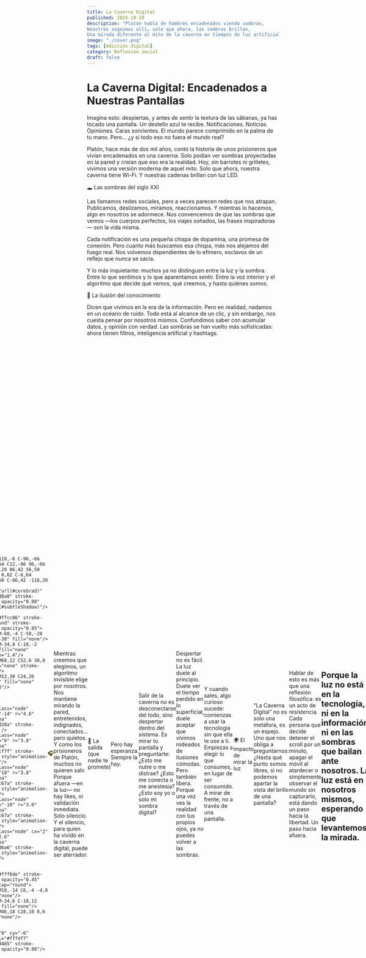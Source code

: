 ```yaml
---
title: La Caverna Digital
published: 2025-10-20
description: "Platón habló de hombres encadenados viendo sombras,
Nosotros seguimos allí… solo que ahora, las sombras brillan,
Una mirada diferente al mito de la caverna en tiempos de luz artificial."
image: "./cover.png"
tags: [Adicción digital]
category: Reflexión social
draft: false
---
```

# La Caverna Digital: Encadenados a Nuestras Pantallas

Imagina esto: despiertas, y antes de sentir la textura de las sábanas, ya has tocado una pantalla.
Un destello azul te recibe. Notificaciones. Noticias. Opiniones. Caras sonrientes. El mundo parece comprimido en la palma de tu mano.
Pero... ¿y si todo eso no fuera el mundo real?

Platón, hace más de dos mil años, contó la historia de unos prisioneros que vivían encadenados en una caverna. Solo podían ver sombras proyectadas en la pared y creían que eso era la realidad.
Hoy, sin barrotes ni grilletes, vivimos una versión moderna de aquel mito. Solo que ahora, nuestra caverna tiene Wi-Fi.
Y nuestras cadenas brillan con luz LED.

🕳️ Las sombras del siglo XXI

Las llamamos redes sociales, pero a veces parecen redes que nos atrapan.
Publicamos, deslizamos, miramos, reaccionamos. Y mientras lo hacemos, algo en nosotros se adormece.
Nos convencemos de que las sombras que vemos —los cuerpos perfectos, los viajes soñados, las frases inspiradoras— son la vida misma.

Cada notificación es una pequeña chispa de dopamina, una promesa de conexión.
Pero cuanto más buscamos esa chispa, más nos alejamos del fuego real.
Nos volvemos dependientes de lo efímero, esclavos de un reflejo que nunca se sacia.

Y lo más inquietante: muchos ya no distinguen entre la luz y la sombra.
Entre lo que sentimos y lo que aparentamos sentir.
Entre la voz interior y el algoritmo que decide qué vemos, qué creemos, y hasta quiénes somos.

🧠 La ilusión del conocimiento

Dicen que vivimos en la era de la información. Pero en realidad, nadamos en un océano de ruido.
Todo está al alcance de un clic, y sin embargo, nos cuesta pensar por nosotros mismos.
Confundimos saber con acumular datos, y opinión con verdad.
Las sombras se han vuelto más sofisticadas: ahora tienen filtros, inteligencia artificial y hashtags.

<div class="center-svg">
<!-- SVG inline: copia desde aquí hasta el final del SVG -->
<svg xmlns="http://www.w3.org/2000/svg" viewBox="0 0 900 600" class="svg-responsive" role="img" aria-labelledby="title desc" width="100%">
  <style>
    .center-svg { display: flex; justify-content: center; align-items: center; min-height: 54vh; width: 100%; padding: 0 10px; box-sizing: border-box; }
    .svg-responsive { width: 100%; max-width: 400px; height: auto; display: block; max-width: 100vw; max-height: 98vh; }
    .wave-anim { stroke-dasharray: 900; stroke-dashoffset: 0; animation: waveBounce 4.47s infinite; transform-origin: center; animation-timing-function: cubic-bezier(.6,.2,.2,.8); }
    @keyframes waveBounce { 0% { transform: translateY(0px);} 18% { transform: translateY(-10px);} 40% { transform: translateY(7px);} 60% { transform: translateY(-4px);} 80% { transform: translateY(2px);} 100% { transform: translateY(0px);} }
    .headphone-emoji { animation: headphonesPulse 2.5s infinite alternate; }
    @keyframes headphonesPulse { 0% { filter: drop-shadow(0 0 0px #FFD700);} 80% { filter: drop-shadow(0 0 14px #FFD700);} 100% { filter: drop-shadow(0 0 0px #FFD700);} }
    .glow-anim-borders { animation: glowPulse 2.7s infinite; }
    @keyframes glowPulse { 0%,100% { opacity: 1; } 50% { opacity: 0.83; } }
    .node { animation: nodePulse 3.6s infinite cubic-bezier(.6,.2,.2,.8); transform-box: fill-box; transform-origin: center; }
    @keyframes nodePulse { 0% { opacity: 0.9; transform: scale(1);} 50% { opacity: 1; transform: scale(1.14);} 100% { opacity: 0.9; transform: scale(1);} }
    .ring-rot { transform-box: fill-box; animation: slowRotate 18s linear infinite; transform-origin: center; }
    @keyframes slowRotate { 0% { transform: rotate(0deg);} 100% { transform: rotate(360deg);} }
    text { text-shadow: 0 1px 3px #fff4e0; }
    svg { font-family: Inter, system-ui, -apple-system, "Segoe UI", Roboto, "Helvetica Neue", Arial; overflow: visible; }
  </style>

  <title id="title">Ilusión del conocimiento — Kevinborja.com</title>
  <desc id="desc">Núcleo luminoso que sugiere la ilusión del conocimiento, con auriculares emoji y ondas sonoras animadas.</desc>

  <defs>
    <radialGradient id="coreGrad" cx="50%" cy="42%" r="60%">
      <stop offset="0%" stop-color="#fffdf6"/>
      <stop offset="35%" stop-color="#fff2d9"/>
      <stop offset="70%" stop-color="#ffd4a0"/>
      <stop offset="100%" stop-color="#ffb575"/>
    </radialGradient>

    <linearGradient id="ringGradA" x1="0" x2="1">
      <stop offset="0%" stop-color="#fff1d6" stop-opacity="0.95"/>
      <stop offset="100%" stop-color="#ffd9a3" stop-opacity="0.6"/>
    </linearGradient>

    <filter id="softGlow" x="-70%" y="-70%" width="240%" height="240%">
      <feGaussianBlur stdDeviation="10" result="blur"/>
      <feMerge>
        <feMergeNode in="blur"/>
        <feMergeNode in="SourceGraphic"/>
      </feMerge>
    </filter>

    <filter id="subtleShadow" x="-20%" y="-20%" width="140%" height="140%">
      <feDropShadow dx="0" dy="6" stdDeviation="8" flood-color="#000" flood-opacity="0.25"/>
    </filter>
  </defs>

  <!-- Único elemento central -->
  <g id="ilusion" transform="translate(450,300)" filter="url(#softGlow)">
    <ellipse rx="230" ry="126" fill="url(#coreGrad)" opacity="0.14"/>
    <g class="ring-rot" style="animation-duration:20s;">
      <circle r="132" fill="none" stroke="url(#ringGradA)" stroke-width="3.2" opacity="0.55" />
    </g>
    <g class="ring-rot" style="animation-duration:28s;">
      <circle r="96" fill="none" stroke="#fff6de" stroke-width="2.2" opacity="0.62" />
    </g>
    <g class="ring-rot" style="animation-duration:36s;">
      <circle r="64" fill="none" stroke="#ffebc9" stroke-width="1.4" opacity="0.74" />
    </g>

    <path d="M-110,-6 C-96,-66 -12,-86 0,-54 C12,-86 96,-66 110,-6 C116,20 86,42 56,50 C26,58 6,64 0,62 C-6,64 -26,58 -56,50 C-86,42 -116,20 -110,-6 Z"
          fill="url(#coreGrad)" stroke="#ffd8a0" stroke-width="2.4" opacity="0.98" filter="url(#subtleShadow)"/>

    <g stroke="#ffcc86" stroke-linecap="round" stroke-width="1.6" opacity="0.95">
      <path d="M-68,-4 C-58,-28 -30,-36 -6,-30" fill="none"/>
      <path d="M-34,8 C-18,-2 4,-6 26,6" fill="none" stroke-width="1.4"/>
      <path d="M68,12 C52,6 30,8 10,18" fill="none" stroke-width="1.4"/>
      <path d="M12,30 C24,26 36,22 52,14" fill="none" opacity="0.6"/>
    </g>

    <g>
      <circle class="node" cx="18" cy="-14" r="4.6" fill="#fff9ea" stroke="#ffd28a" stroke-width="0.9" />
      <circle class="node" cx="-34" cy="6" r="3.8" fill="#fff9ea" stroke="#ffcf7f" stroke-width="0.8" style="animation-delay:0.25s"/>
      <circle class="node" cx="46" cy="18" r="3.8" fill="#fff9ea" stroke="#ffc67a" stroke-width="0.8" style="animation-delay:0.5s"/>
      <circle class="node" cx="-68" cy="-10" r="3.0" fill="#fff9ea" stroke="#ffc67a" stroke-width="0.7" style="animation-delay:0.8s"/>
      <circle class="node" cx="2" cy="24" r="2.6" fill="#fff9ea" stroke="#ffd6a6" stroke-width="0.6" style="animation-delay:1.1s"/>
    </g>

    <g stroke="#fff6de" stroke-width="0.7" opacity="0.45" stroke-linecap="round">
      <path d="M18,-14 C6,-4 -4,8 2,24" fill="none"/>
      <path d="M-34,6 C-18,12 0,18 28,12" fill="none"/>
      <path d="M46,18 C28,10 8,6 -6,8" fill="none"/>
    </g>

    <circle cx="0" cy="-6" r="8.4" fill="#fffdf7" stroke="#ffd485" stroke-width="1.2" opacity="0.98"/>
  </g>

  <!-- Auriculares (emoji) superpuestos, animados -->
  <text x="358" y="200" font-size="56" class="headphone-emoji" style="pointer-events:none;">🎧</text>

  <!-- Ondas sonoras animadas (delicadas, con dos trazos para profundidad) -->
  <g transform="translate(0,380)">
    <path d="M28 60 C140 20 260 110 380 60 C500 10 620 110 740 60"
          fill="none" stroke="#9fe3ff" stroke-width="4.4" stroke-linecap="round" class="wave-anim" opacity="0.95"/>
    <path d="M8 82 C140 44 280 128 420 84 C560 40 700 136 792 86"
          fill="none" stroke="#7bd2ff" stroke-width="2.4" stroke-linecap="round" class="wave-anim" opacity="0.78" style="animation-duration:5.3s"/>
  </g>

</svg>

Mientras creemos que elegimos, un algoritmo invisible elige por nosotros.
Nos mantiene mirando la pared, entretenidos, indignados, conectados… pero quietos.
Y como los prisioneros de Platón, muchos no quieren salir.
Porque afuera —en la luz— no hay likes, ni validación inmediata. Solo silencio.
Y el silencio, para quien ha vivido en la caverna digital, puede ser aterrador.

🌅 La salida (que nadie te promete)

Pero hay esperanza.
Siempre la hay.

Salir de la caverna no es desconectarse del todo, sino despertar dentro del sistema.
Es mirar tu pantalla y preguntarte:
¿Esto me nutre o me distrae?
¿Esto me conecta o me anestesia?
¿Esto soy yo o solo mi sombra digital?

Despertar no es fácil. La luz duele al principio. Duele ver el tiempo perdido en lo superficial, duele aceptar que vivimos rodeados de ilusiones cómodas.
Pero también libera.
Porque una vez ves la realidad con tus propios ojos, ya no puedes volver a las sombras.

Y cuando sales, algo curioso sucede: comienzas a usar la tecnología sin que ella te use a ti.
Empiezas a elegir lo que consumes, en lugar de ser consumido.
A mirar de frente, no a través de una pantalla.

🌍 El impacto de mirar la luz

“La Caverna Digital” no es solo una metáfora, es un espejo.
Uno que nos obliga a preguntarnos:
¿Hasta qué punto somos libres, si no podemos apartar la vista del brillo de una pantalla?

Hablar de esto es más que una reflexión filosófica: es un acto de resistencia.
Cada persona que decide detener el scroll por un minuto, apagar el móvil al atardecer o simplemente observar el mundo sin capturarlo, está dando un paso hacia la libertad.
Un paso hacia afuera.

Porque la luz no está en la tecnología, ni en la información, ni en las sombras que bailan ante nosotros.
La luz está en nosotros mismos, esperando que levantemos la mirada.
---
Conclusión:
Vivimos rodeados de pantallas que prometen mostrarnos el mundo, pero muchas veces solo nos reflejan nuestras propias cadenas.
Quizá el desafío más grande de nuestro tiempo no sea crear más tecnología, sino recordar que aún somos humanos.
Y que, incluso en la caverna digital, siempre existe la posibilidad de mirar hacia la salida… y encontrar la luz.

🌐 Dale play al video en YouTube y sumérgete aún más en esta reflexión:
  <!-- Auriculares (emoji) superpuestos, animados -->
  <text x="358" y="200" font-size="56" class="headphone-emoji" style="pointer-events:none;">🎧▶</text>

  <!-- Ondas sonoras animadas (delicadas, con dos trazos para profundidad) -->
  <g transform="translate(0,380)">
    <path d="M28 60 C140 20 260 110 380 60 C500 10 620 110 740 60"
          fill="none" stroke="#9fe3ff" stroke-width="4.4" stroke-linecap="round" class="wave-anim" opacity="0.95"/>
    <path d="M8 82 C140 44 280 128 420 84 C560 40 700 136 792 86"
          fill="none" stroke="#7bd2ff" stroke-width="2.4" stroke-linecap="round" class="wave-anim" opacity="0.78" style="animation-duration:5.3s"/>
  </g>

</svg>
## La Caverna Digital: Cómo vivimos encadenados a nuestras pantallas

<iframe width="100%" height="468" 
src="https://www.youtube.com/embed/EeRfeveEtwA" 
title="YouTube video player" frameborder="0" 
allow="accelerometer; autoplay; clipboard-write; encrypted-media; gyroscope; picture-in-picture; web-share" 
allowfullscreen>
</iframe>


